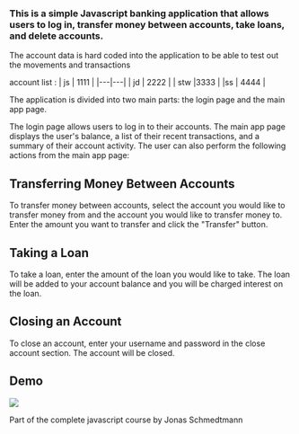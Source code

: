 <h3>This is a simple Javascript banking application that allows users to log in, transfer money between accounts, take loans, and delete accounts.</h3>

The account data is hard coded into the application to be able to test out the movements and transactions

account list :
| js | 1111 |
|---|---|
| jd | 2222 |
| stw |3333 |
|ss | 4444 |

The application is divided into two main parts: the login page and the main app page.

The login page allows users to log in to their accounts.
The main app page displays the user's balance, a list of their recent transactions, and a summary of their account activity. The user can also perform the following actions from the main app page:

## Transferring Money Between Accounts

To transfer money between accounts, select the account you would like to transfer money from and the account you would like to transfer money to. Enter the amount you want to transfer and click the "Transfer" button.

## Taking a Loan

To take a loan, enter the amount of the loan you would like to take. The loan will be added to your account balance and you will be charged interest on the loan.

## Closing an Account

To close an account, enter your username and password in the close account section. The account will be closed.

## Demo

<img src="/Demo.gif"/>


<p>Part of the complete javascript course by Jonas Schmedtmann</p>
